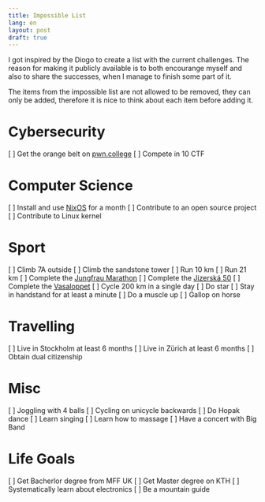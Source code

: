 ```yaml
---
title: Impossible List
lang: en
layout: post
draft: true
---
```


I got inspired by the Diogo to create a list with the current challenges. The reason for making it publicly available is to both encourange myself and also to share the successes, when I manage to finish some part of it.

The items from the impossible list are not allowed to be removed, they can only be added, therefore it is nice to think about each item before adding it.

# Cybersecurity

[ ] Get the orange belt on [pwn.college](https://pwn.college/)
[ ] Compete in 10 CTF

# Computer Science
[ ] Install and use [NixOS](https://nixos.org/) for a month
[ ] Contribute to an open source project
[ ] Contribute to Linux kernel

# Sport

[ ] Climb 7A outside
[ ] Climb the sandstone tower
[ ] Run 10 km
[ ] Run 21 km
[ ] Complete the [Jungfrau Marathon](https://en.wikipedia.org/wiki/Jungfrau_Marathon)
[ ] Complete the [Jizerská 50](https://cs.wikipedia.org/wiki/Jizersk%C3%A1_pades%C3%A1tka)
[ ] Complete the [Vasaloppet](https://en.wikipedia.org/wiki/Vasaloppet)
[ ] Cycle 200 km in a single day
[ ] Do star
[ ] Stay in handstand for at least a minute
[ ] Do a muscle up
[ ] Gallop on horse

# Travelling

[ ] Live in Stockholm at least 6 months
[ ] Live in Zürich at least 6 months
[ ] Obtain dual citizenship

# Misc
[ ] Joggling with 4 balls
[ ] Cycling on unicycle backwards
[ ] Do Hopak dance
[ ] Learn singing
[ ] Learn how to massage
[ ] Have a concert with Big Band

# Life Goals
[ ] Get Bacherlor degree from MFF UK
[ ] Get Master degree on KTH
[ ] Systematically learn about electronics
[ ] Be a mountain guide
